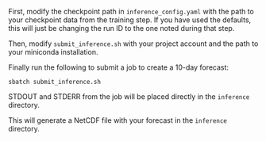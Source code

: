 First, modify the checkpoint path in `inference_config.yaml` with the path to your checkpoint data from the training step. If you have used the defaults, this will just be changing the run ID to the one noted during that step.

Then, modify `submit_inference.sh` with your project account and the path to your miniconda installation.

Finally run the following to submit a job to create a 10-day forecast:

`sbatch submit_inference.sh`

STDOUT and STDERR from the job will be placed directly in the `inference` directory.

This will generate a NetCDF file with your forecast in the `inference` directory.
